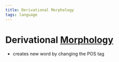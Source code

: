 ```yaml
---
title: Derivational Morphology
tags: language
---
```


# Derivational [Morphology](Morphology.md)
- creates new word by changing the POS tag














































































